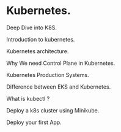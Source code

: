 # Kubernetes.
Deep Dive into K8S.

Introduction to kubernetes.

Kubernetes architecture.

Why We need Control Plane in Kubernetes.

Kubernetes Production Systems.

Difference between EKS and Kubernetes.

What is kubectl ?

Deploy a k8s cluster using Minikube.

Deploy your first App.
